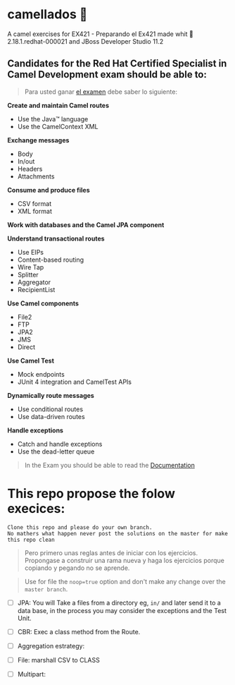 # camellados :camel:
A camel exercises for EX421 - Preparando el Ex421 
made whit :camel: 2.18.1.redhat-000021 and JBoss Developer Studio 11.2

## Candidates for the Red Hat Certified Specialist in Camel Development exam should be able to:

>Para usted ganar [el examen](https://www.redhat.com/en/services/training/ex421-red-hat-certified-specialist-in-camel-development-exam) debe saber lo siguiente:

**Create and maintain Camel routes**
- Use the Java™ language
- Use the CamelContext XML

**Exchange messages**
- Body
- In/out
- Headers
- Attachments

**Consume and produce files**
- CSV format
- XML format

**Work with databases and the Camel JPA component**

**Understand transactional routes**
- Use EIPs
- Content-based routing
- Wire Tap
- Splitter
- Aggregator
- RecipientList

**Use Camel components**
- File2
- FTP
- JPA2
- JMS
- Direct

**Use Camel Test**
- Mock endpoints
- JUnit 4 integration and CamelTest APIs

**Dynamically route messages**
- Use conditional routes
- Use data-driven routes

**Handle exceptions**
- Catch and handle exceptions
- Use the dead-letter queue

>In the Exam you should be able to read the [Documentation](https://access.redhat.com/documentation/en-us/red_hat_fuse/7.0/html/apache_camel_development_guide/)
# This repo propose the folow execices:
    
    Clone this repo and please do your own branch.
    No mathers what happen never post the solutions on the master for make this repo clean
    
> Pero primero unas reglas antes de iniciar con los ejercicios.
    Propongase a construir una rama nueva y haga los ejercicios porque copiando y pegando no se aprende.

>Use for file the `noop=true` option and don't make any change over the `master branch`.

- [ ] JPA: You will Take a files from a directory eg, `in/` and later send it to a data base, in the process you may consider the exceptions and the Test Unit.
- [ ] CBR: Exec a class method from the Route.
- [ ] Aggregation estrategy: 
- [ ] File: marshall CSV to CLASS
- [ ] Multipart:




